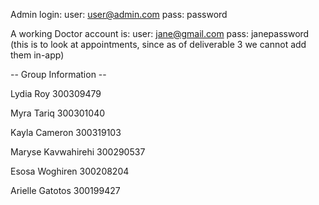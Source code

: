  Admin login: user: user@admin.com pass: password 

 A working Doctor account is: user: jane@gmail.com pass: janepassword (this is to look at appointments, since as of deliverable 3 we cannot add them in-app)

-- Group Information --

Lydia Roy 300309479

Myra Tariq 300301040

Kayla Cameron 300319103

Maryse Kavwahirehi 300290537

Esosa Woghiren 300208204

Arielle Gatotos 300199427
